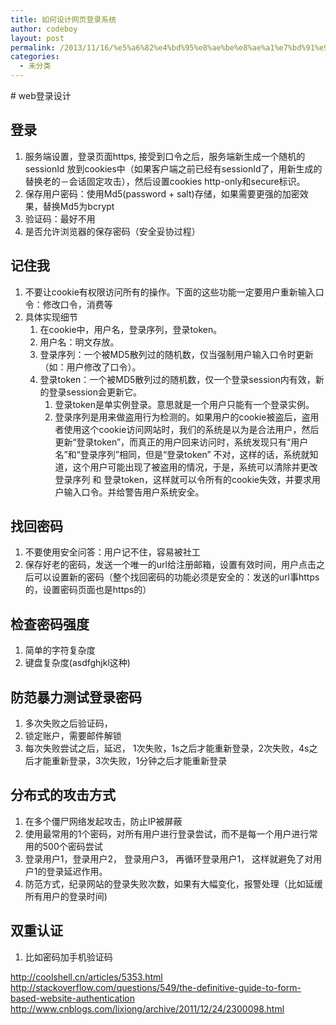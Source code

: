 ```yaml
---
title: 如何设计网页登录系统
author: codeboy
layout: post
permalink: /2013/11/16/%e5%a6%82%e4%bd%95%e8%ae%be%e8%ae%a1%e7%bd%91%e9%a1%b5%e7%99%bb%e5%bd%95%e7%b3%bb%e7%bb%9f/
categories:
  - 未分类
---
```

<!doctype html>  
  
  
</p> 
# web登录设计

## 登录

1.  服务端设置，登录页面https, 接受到口令之后，服务端新生成一个随机的sessionId 放到cookies中（如果客户端之前已经有sessionId了，用新生成的替换老的－会话固定攻击），然后设置cookies http-only和secure标识。
2.  保存用户密码：使用Md5(password + salt)存储，如果需要更强的加密效果，替换Md5为bcrypt
3.  验证码：最好不用
4.  是否允许浏览器的保存密码（安全妥协过程）

## 记住我

1.  不要让cookie有权限访问所有的操作。下面的这些功能一定要用户重新输入口令：修改口令，消费等
2.  具体实现细节 
    1.  在cookie中，用户名，登录序列，登录token。
    2.  用户名：明文存放。
    3.  登录序列：一个被MD5散列过的随机数，仅当强制用户输入口令时更新（如：用户修改了口令）。
    4.  登录token：一个被MD5散列过的随机数，仅一个登录session内有效，新的登录session会更新它。 
        1.  登录token是单实例登录。意思就是一个用户只能有一个登录实例。
        2.  登录序列是用来做盗用行为检测的。如果用户的cookie被盗后，盗用者使用这个cookie访问网站时，我们的系统是以为是合法用户，然后更新“登录token”，而真正的用户回来访问时，系统发现只有“用户名”和“登录序列”相同，但是“登录token” 不对，这样的话，系统就知道，这个用户可能出现了被盗用的情况，于是，系统可以清除并更改登录序列 和 登录token，这样就可以令所有的cookie失效，并要求用户输入口令。并给警告用户系统安全。

## 找回密码

1.  不要使用安全问答：用户记不住，容易被社工
2.  保存好老的密码，发送一个唯一的url给注册邮箱，设置有效时间，用户点击之后可以设置新的密码（整个找回密码的功能必须是安全的：发送的url事https的，设置密码页面也是https的）

## 检查密码强度

1.  简单的字符复杂度
2.  键盘复杂度(asdfghjkl这种)

## 防范暴力测试登录密码

1.  多次失败之后验证码，
2.  锁定账户，需要邮件解锁
3.  每次失败尝试之后，延迟， 1次失败，1s之后才能重新登录，2次失败，4s之后才能重新登录，3次失败，1分钟之后才能重新登录

## 分布式的攻击方式

1.  在多个僵尸网络发起攻击，防止IP被屏蔽
2.  使用最常用的1个密码，对所有用户进行登录尝试，而不是每一个用户进行常用的500个密码尝试
3.  登录用户1，登录用户2， 登录用户3， 再循环登录用户1， 这样就避免了对用户1的登录延迟作用。
4.  防范方式，纪录网站的登录失败次数，如果有大幅变化，报警处理（比如延缓所有用户的登录时间)

## 双重认证

1.  比如密码加手机验证码

<http://coolshell.cn/articles/5353.html>  
<http://stackoverflow.com/questions/549/the-definitive-guide-to-form-based-website-authentication>  
<http://www.cnblogs.com/lixiong/archive/2011/12/24/2300098.html>

</body>  
</html>